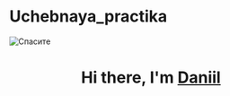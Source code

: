 # Uchebnaya_practika
<img src="https://c-cats.ru/wp-content/uploads/Ron-03-346x346.jpg?v=1623594253" alt="Спасите">
<h1 align="center">Hi there, I'm <a href="https://daniilshat.ru/" target="_blank">Daniil</a> 
